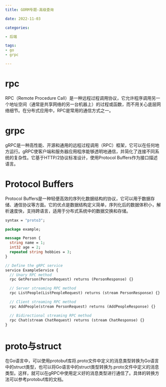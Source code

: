 ```yaml
---
title: GORM专题-高级查询 

date: 2022-11-03

categories:

- 后端 

tags:
- go
- grpc

---
```


# rpc
RPC（Remote Procedure Call）是一种远程过程调用协议，它允许程序调用另一个地址空间（通常是共享网络的另一台机器上）的过程或函数，而不用关心底层网络细节。在分布式应用中，RPC是常用的通信方式之一。


# grpc
gRPC是一种高性能、开源和通用的远程过程调用（RPC）框架，它可以在任何地方运行。gRPC使客户端和服务器应用程序能够透明地通信，并简化了连接不同系统的复杂性。它基于HTTP/2协议标准设计，使用Protocol Buffers作为接口描述语言。


# Protocol Buffers
Protocol Buffers是一种轻便高效的序列化数据结构的协议，它可以用于数据存储、通信协议等方面。它的优点是数据结构定义简单，序列化后的数据体积小，解析速度快，支持跨语言，适用于分布式系统中的数据交换和存储。

```proto
syntax = "proto3";

package example;

message Person {
  string name = 1;
  int32 age = 2;
  repeated string hobbies = 3;
}

// Define the gRPC service
service ExampleService {
  // Unary RPC method
  rpc GetPerson(PersonRequest) returns (PersonResponse) {}

  // Server streaming RPC method
  rpc ListPeople(ListPeopleRequest) returns (stream PersonResponse) {}

  // Client streaming RPC method
  rpc AddPeople(stream PersonRequest) returns (AddPeopleResponse) {}

  // Bidirectional streaming RPC method
  rpc Chat(stream ChatRequest) returns (stream ChatResponse) {}
}
```

# proto与struct
在Go语言中，可以使用protobuf库将.proto文件中定义的消息类型转换为Go语言中的struct类型，也可以将Go语言中的struct类型转换为.proto文件中定义的消息类型。这样，就可以在gRPC中使用定义好的消息类型进行通信了。具体的转换方法可以参考protobuf库的文档。


